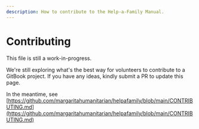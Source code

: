 ```yaml
---
description: How to contribute to the Help-a-Family Manual.
---
```


# Contributing

This file is still a work-in-progress.

We're still exploring what's the best way for volunteers to contribute to a GitBook project. If you have any ideas, kindly submit a PR to update this page.

In the meantime, see [https://github.com/margaritahumanitarian/helpafamily/blob/main/CONTRIBUTING.md](https://github.com/margaritahumanitarian/helpafamily/blob/main/CONTRIBUTING.md)

